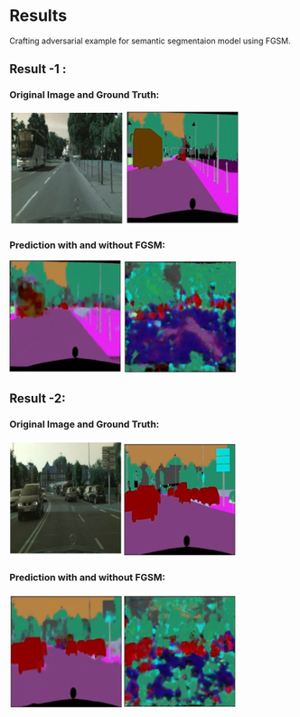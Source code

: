 # Results
Crafting adversarial example for semantic segmentaion model using FGSM.
## Result -1 :
### Original Image and Ground Truth:
![alt-text-1](Results/org_1.PNG "Clean Image") ![alt-text-2](Results/true_1.PNG "Ground truth")

### Prediction with and without FGSM:
![alt-text-1](Results/pred_1.PNG "Prediction without Noise") ![alt-text-2](Results/noisy_1.PNG "Prediction with FGSM")

## Result -2:
### Original Image and Ground Truth:
![alt-text-1](Results/org_3.PNG "Clean Image") ![alt-text-2](Results/true_3.PNG "Ground truth")

### Prediction with and without FGSM:
![alt-text-1](Results/pred_3.PNG "Prediction without Noise") ![alt-text-2](Results/noisy_3.PNG "Prediction with FGSM")
